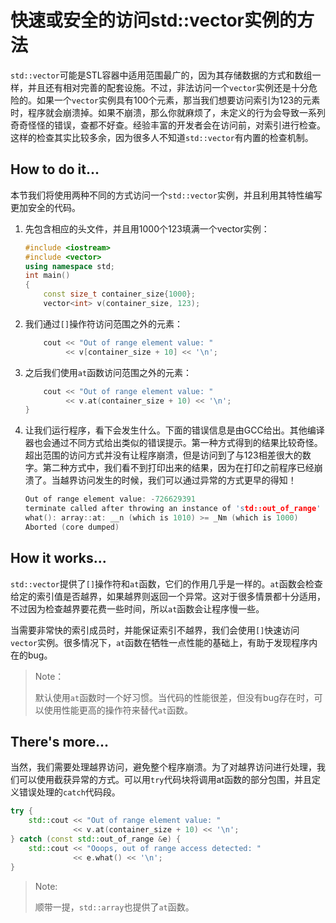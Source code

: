 # 快速或安全的访问std::vector实例的方法

`std::vector`可能是STL容器中适用范围最广的，因为其存储数据的方式和数组一样，并且还有相对完善的配套设施。不过，非法访问一个`vector`实例还是十分危险的。如果一个`vector`实例具有100个元素，那当我们想要访问索引为123的元素时，程序就会崩溃掉。如果不崩溃，那么你就麻烦了，未定义的行为会导致一系列奇奇怪怪的错误，查都不好查。经验丰富的开发者会在访问前，对索引进行检查。这样的检查其实比较多余，因为很多人不知道`std::vector`有内置的检查机制。

## How to do it...

本节我们将使用两种不同的方式访问一个`std::vector`实例，并且利用其特性编写更加安全的代码。

1. 先包含相应的头文件，并且用1000个123填满一个vector实例：

   ```c++
   #include <iostream>
   #include <vector>
   using namespace std;
   int main()
   {
       const size_t container_size{1000};
       vector<int> v(container_size, 123);
   ```

2. 我们通过`[]`操作符访问范围之外的元素：

   ```c++
       cout << "Out of range element value: "
            << v[container_size + 10] << '\n';
   ```

3. 之后我们使用`at`函数访问范围之外的元素：

   ```c++
       cout << "Out of range element value: "
            << v.at(container_size + 10) << '\n';
   }
   ```

4. 让我们运行程序，看下会发生什么。下面的错误信息是由GCC给出。其他编译器也会通过不同方式给出类似的错误提示。第一种方式得到的结果比较奇怪。超出范围的访问方式并没有让程序崩溃，但是访问到了与123相差很大的数字。第二种方式中，我们看不到打印出来的结果，因为在打印之前程序已经崩溃了。当越界访问发生的时候，我们可以通过异常的方式更早的得知！

   ```c++
   Out of range element value: -726629391
   terminate called after throwing an instance of 'std::out_of_range'
   what(): array::at: __n (which is 1010) >= _Nm (which is 1000)
   Aborted (core dumped)
   ```

## How it works...

`std::vector`提供了`[]`操作符和`at`函数，它们的作用几乎是一样的。`at`函数会检查给定的索引值是否越界，如果越界则返回一个异常。这对于很多情景都十分适用，不过因为检查越界要花费一些时间，所以`at`函数会让程序慢一些。

当需要非常快的索引成员时，并能保证索引不越界，我们会使用`[]`快速访问`vector`实例。很多情况下，`at`函数在牺牲一点性能的基础上，有助于发现程序内在的bug。

> Note：
>
> 默认使用`at`函数时一个好习惯。当代码的性能很差，但没有bug存在时，可以使用性能更高的操作符来替代`at`函数。

## There's more...

当然，我们需要处理越界访问，避免整个程序崩溃。为了对越界访问进行处理，我们可以使用截获异常的方式。可以用`try`代码块将调用at函数的部分包围，并且定义错误处理的`catch`代码段。

```c++
try {
	std::cout << "Out of range element value: "
        	  << v.at(container_size + 10) << '\n';
} catch (const std::out_of_range &e) {
	std::cout << "Ooops, out of range access detected: "
              << e.what() << '\n';
}
```

> Note:
>
> 顺带一提，`std::array`也提供了`at`函数。


